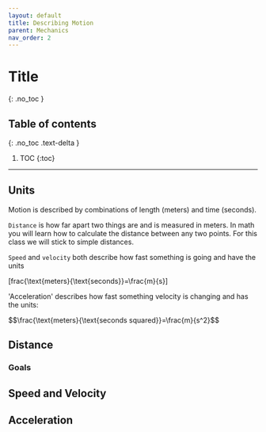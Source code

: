 ```yaml
---
layout: default
title: Describing Motion
parent: Mechanics
nav_order: 2
---
```


# Title
{: .no_toc }

<!-- table of contents for the page -->
## Table of contents
{: .no_toc .text-delta }

1. TOC
{:toc}

---

## Units
Motion is described by combinations of length (meters) and time (seconds).

`Distance` is how far apart two things are and is measured in meters.
In math you will learn how to calculate the distance between any two points.
For this class we will stick to simple distances.

`Speed` and `velocity` both describe how fast something is going and have the units

\[frac{\text{meters}{\text{seconds}}=\frac{m}{s}\]

'Acceleration' describes how fast something velocity is changing and has the units:

$$\frac{\text{meters}{\text{seconds squared}}=\frac{m}{s^2}$$

## Distance
### Goals

## Speed and Velocity

## Acceleration

##
